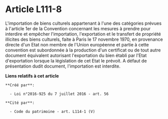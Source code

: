 # Article L111-8

L'importation de biens culturels appartenant à l'une des catégories prévues à l'article 1er de la Convention concernant les
mesures à prendre pour interdire et empêcher l'importation, l'exportation et le transfert de propriété illicites des biens
culturels, faite à Paris le 17 novembre 1970, en provenance directe d'un Etat non membre de l'Union européenne et partie à
cette convention est subordonnée à la production d'un certificat ou de tout autre document équivalent autorisant
l'exportation du bien établi par l'Etat d'exportation lorsque la législation de cet Etat le prévoit. A défaut de présentation
dudit document, l'importation est interdite.

**Liens relatifs à cet article**

	**Créé par**:

	  - Loi n°2016-925 du 7 juillet 2016 - art. 56

	**Cité par**:

	  - Code du patrimoine - art. L114-1 (V)
